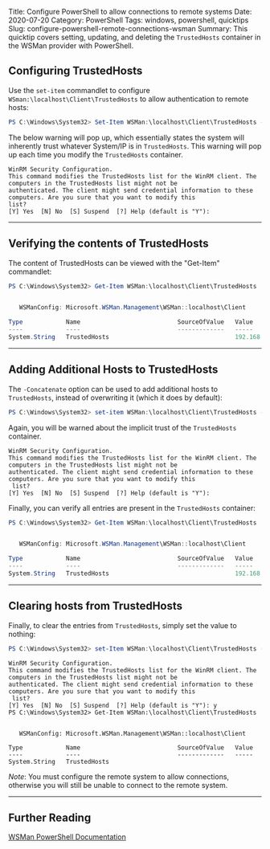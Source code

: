 Title: Configure PowerShell to allow connections to remote systems
Date: 2020-07-20
Category: PowerShell
Tags: windows, powershell, quicktips
Slug: configure-powershell-remote-connections-wsman
Summary: This quicktip covers setting, updating, and deleting the `TrustedHosts` container in the WSMan provider with PowerShell.

Configuring TrustedHosts
-----
Use the `set-item` commandlet to configure `WSman:\localhost\Client\TrustedHosts` to allow authentication to remote hosts:
```powershell
PS C:\Windows\System32> Set-Item WSMan:\localhost\Client\TrustedHosts -Value '192.168.10.20'
```
The below warning will pop up, which essentially states the system will inherently trust whatever System/IP is in `TrustedHosts`. This warning will pop up each time you modify the `TrustedHosts` container.

```text
WinRM Security Configuration.
This command modifies the TrustedHosts list for the WinRM client. The computers in the TrustedHosts list might not be
authenticated. The client might send credential information to these computers. Are you sure that you want to modify this
list?
[Y] Yes  [N] No  [S] Suspend  [?] Help (default is "Y"):
```
_____

Verifying the contents of TrustedHosts
---
The content of TrustedHosts can be viewed with the "Get-Item" commandlet:

```powershell
PS C:\Windows\System32> Get-Item WSMan:\localhost\Client\TrustedHosts


   WSManConfig: Microsoft.WSMan.Management\WSMan::localhost\Client

Type            Name                           SourceOfValue   Value
----            ----                           -------------   -----
System.String   TrustedHosts                                   192.168.10.20
```
_____

Adding Additional Hosts to TrustedHosts
---
The `-Concatenate` option can be used to add additional hosts to `TrustedHosts`, instead of overwriting it (which it does by default):
```powershell
PS C:\Windows\System32> set-item WSMan:\localhost\Client\TrustedHosts -Value '*.trusted.domain' -Concatenate
```
Again, you will be warned about the implicit trust of the `TrustedHosts` container.
```text
WinRM Security Configuration.
This command modifies the TrustedHosts list for the WinRM client. The computers in the TrustedHosts list might not be
authenticated. The client might send credential information to these computers. Are you sure that you want to modify this
 list?
[Y] Yes  [N] No  [S] Suspend  [?] Help (default is "Y"):
```
Finally, you can verify all entries are present in the `TrustedHosts` container:
```powershell
PS C:\Windows\System32> Get-Item WSMan:\localhost\Client\TrustedHosts


   WSManConfig: Microsoft.WSMan.Management\WSMan::localhost\Client

Type            Name                           SourceOfValue   Value
----            ----                           -------------   -----
System.String   TrustedHosts                                   192.168.10.20,*.trusted.domain
```
_____


Clearing hosts from TrustedHosts
---
Finally, to clear the entries from `TrustedHosts`, simply set the value to nothing:
```powershell
PS C:\Windows\System32> set-Item WSMan:\localhost\Client\TrustedHosts -Value ''
```
```text
WinRM Security Configuration.
This command modifies the TrustedHosts list for the WinRM client. The computers in the TrustedHosts list might not be
authenticated. The client might send credential information to these computers. Are you sure that you want to modify this
 list?
[Y] Yes  [N] No  [S] Suspend  [?] Help (default is "Y"): y
PS C:\Windows\System32> Get-Item WSMan:\localhost\Client\TrustedHosts


   WSManConfig: Microsoft.WSMan.Management\WSMan::localhost\Client

Type            Name                           SourceOfValue   Value
----            ----                           -------------   -----
System.String   TrustedHosts
```
_Note_: You must configure the remote system to allow connections, otherwise you will still be unable to connect to the remote system.
_____
Further Reading
-----
[WSMan PowerShell Documentation](https://docs.microsoft.com/en-us/powershell/module/microsoft.wsman.management/about/about_wsman_provider?view=powershell-7)
